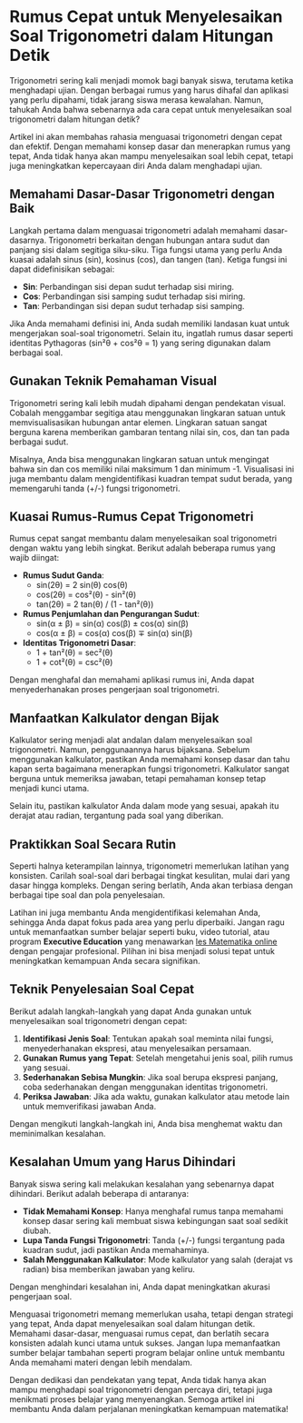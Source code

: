 # Rumus Cepat untuk Menyelesaikan Soal Trigonometri dalam Hitungan Detik

Trigonometri sering kali menjadi momok bagi banyak siswa, terutama ketika menghadapi ujian. Dengan berbagai rumus yang harus dihafal dan aplikasi yang perlu dipahami, tidak jarang siswa merasa kewalahan. Namun, tahukah Anda bahwa sebenarnya ada cara cepat untuk menyelesaikan soal trigonometri dalam hitungan detik?

Artikel ini akan membahas rahasia menguasai trigonometri dengan cepat dan efektif. Dengan memahami konsep dasar dan menerapkan rumus yang tepat, Anda tidak hanya akan mampu menyelesaikan soal lebih cepat, tetapi juga meningkatkan kepercayaan diri Anda dalam menghadapi ujian.

## Memahami Dasar-Dasar Trigonometri dengan Baik

Langkah pertama dalam menguasai trigonometri adalah memahami dasar-dasarnya. Trigonometri berkaitan dengan hubungan antara sudut dan panjang sisi dalam segitiga siku-siku. Tiga fungsi utama yang perlu Anda kuasai adalah sinus (sin), kosinus (cos), dan tangen (tan). Ketiga fungsi ini dapat didefinisikan sebagai:

- **Sin**: Perbandingan sisi depan sudut terhadap sisi miring.
- **Cos**: Perbandingan sisi samping sudut terhadap sisi miring.
- **Tan**: Perbandingan sisi depan sudut terhadap sisi samping.

Jika Anda memahami definisi ini, Anda sudah memiliki landasan kuat untuk mengerjakan soal-soal trigonometri. Selain itu, ingatlah rumus dasar seperti identitas Pythagoras (sin²θ + cos²θ = 1) yang sering digunakan dalam berbagai soal.

## Gunakan Teknik Pemahaman Visual

Trigonometri sering kali lebih mudah dipahami dengan pendekatan visual. Cobalah menggambar segitiga atau menggunakan lingkaran satuan untuk memvisualisasikan hubungan antar elemen. Lingkaran satuan sangat berguna karena memberikan gambaran tentang nilai sin, cos, dan tan pada berbagai sudut. 

Misalnya, Anda bisa menggunakan lingkaran satuan untuk mengingat bahwa sin dan cos memiliki nilai maksimum 1 dan minimum -1. Visualisasi ini juga membantu dalam mengidentifikasi kuadran tempat sudut berada, yang memengaruhi tanda (+/-) fungsi trigonometri.

## Kuasai Rumus-Rumus Cepat Trigonometri

Rumus cepat sangat membantu dalam menyelesaikan soal trigonometri dengan waktu yang lebih singkat. Berikut adalah beberapa rumus yang wajib diingat:

- **Rumus Sudut Ganda**:
  - sin(2θ) = 2 sin(θ) cos(θ)
  - cos(2θ) = cos²(θ) - sin²(θ)
  - tan(2θ) = 2 tan(θ) / (1 - tan²(θ))
- **Rumus Penjumlahan dan Pengurangan Sudut**:
  - sin(α ± β) = sin(α) cos(β) ± cos(α) sin(β)
  - cos(α ± β) = cos(α) cos(β) ∓ sin(α) sin(β)
- **Identitas Trigonometri Dasar**:
  - 1 + tan²(θ) = sec²(θ)
  - 1 + cot²(θ) = csc²(θ)

Dengan menghafal dan memahami aplikasi rumus ini, Anda dapat menyederhanakan proses pengerjaan soal trigonometri.

## Manfaatkan Kalkulator dengan Bijak

Kalkulator sering menjadi alat andalan dalam menyelesaikan soal trigonometri. Namun, penggunaannya harus bijaksana. Sebelum menggunakan kalkulator, pastikan Anda memahami konsep dasar dan tahu kapan serta bagaimana menerapkan fungsi trigonometri. Kalkulator sangat berguna untuk memeriksa jawaban, tetapi pemahaman konsep tetap menjadi kunci utama.

Selain itu, pastikan kalkulator Anda dalam mode yang sesuai, apakah itu derajat atau radian, tergantung pada soal yang diberikan.

## Praktikkan Soal Secara Rutin

Seperti halnya keterampilan lainnya, trigonometri memerlukan latihan yang konsisten. Carilah soal-soal dari berbagai tingkat kesulitan, mulai dari yang dasar hingga kompleks. Dengan sering berlatih, Anda akan terbiasa dengan berbagai tipe soal dan pola penyelesaian.

Latihan ini juga membantu Anda mengidentifikasi kelemahan Anda, sehingga Anda dapat fokus pada area yang perlu diperbaiki. Jangan ragu untuk memanfaatkan sumber belajar seperti buku, video tutorial, atau program **Executive Education** yang menawarkan [les Matematika online](https://executive-education.id/les-privat/matematika/online/) dengan pengajar profesional. Pilihan ini bisa menjadi solusi tepat untuk meningkatkan kemampuan Anda secara signifikan.

## Teknik Penyelesaian Soal Cepat

Berikut adalah langkah-langkah yang dapat Anda gunakan untuk menyelesaikan soal trigonometri dengan cepat:

1. **Identifikasi Jenis Soal**: Tentukan apakah soal meminta nilai fungsi, menyederhanakan ekspresi, atau menyelesaikan persamaan.
2. **Gunakan Rumus yang Tepat**: Setelah mengetahui jenis soal, pilih rumus yang sesuai.
3. **Sederhanakan Sebisa Mungkin**: Jika soal berupa ekspresi panjang, coba sederhanakan dengan menggunakan identitas trigonometri.
4. **Periksa Jawaban**: Jika ada waktu, gunakan kalkulator atau metode lain untuk memverifikasi jawaban Anda.

Dengan mengikuti langkah-langkah ini, Anda bisa menghemat waktu dan meminimalkan kesalahan.

## Kesalahan Umum yang Harus Dihindari

Banyak siswa sering kali melakukan kesalahan yang sebenarnya dapat dihindari. Berikut adalah beberapa di antaranya:

- **Tidak Memahami Konsep**: Hanya menghafal rumus tanpa memahami konsep dasar sering kali membuat siswa kebingungan saat soal sedikit diubah.
- **Lupa Tanda Fungsi Trigonometri**: Tanda (+/-) fungsi tergantung pada kuadran sudut, jadi pastikan Anda memahaminya.
- **Salah Menggunakan Kalkulator**: Mode kalkulator yang salah (derajat vs radian) bisa memberikan jawaban yang keliru.

Dengan menghindari kesalahan ini, Anda dapat meningkatkan akurasi pengerjaan soal.

Menguasai trigonometri memang memerlukan usaha, tetapi dengan strategi yang tepat, Anda dapat menyelesaikan soal dalam hitungan detik. Memahami dasar-dasar, menguasai rumus cepat, dan berlatih secara konsisten adalah kunci utama untuk sukses. Jangan lupa memanfaatkan sumber belajar tambahan seperti program belajar online untuk membantu Anda memahami materi dengan lebih mendalam.

Dengan dedikasi dan pendekatan yang tepat, Anda tidak hanya akan mampu menghadapi soal trigonometri dengan percaya diri, tetapi juga menikmati proses belajar yang menyenangkan. Semoga artikel ini membantu Anda dalam perjalanan meningkatkan kemampuan matematika!
